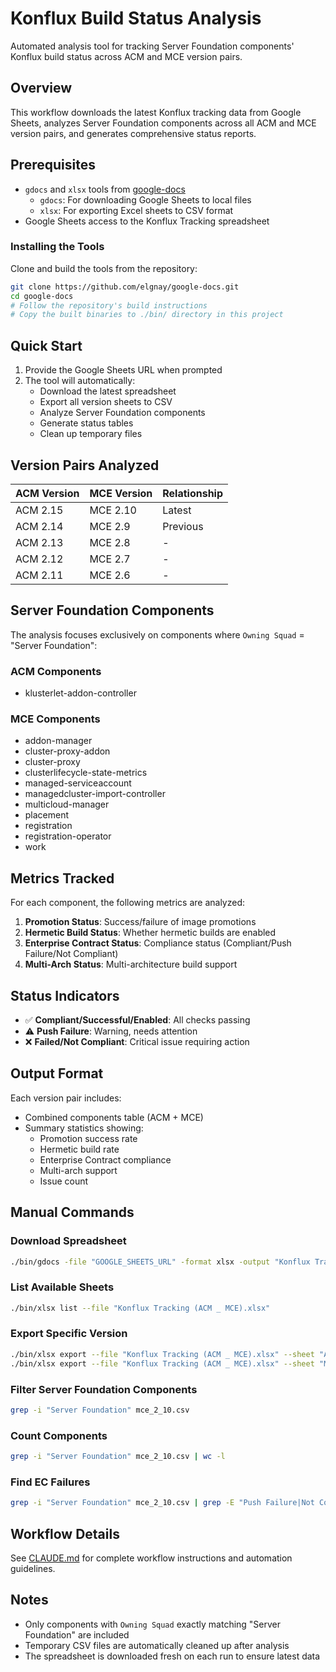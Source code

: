 # Konflux Build Status Analysis

Automated analysis tool for tracking Server Foundation components' Konflux build status across ACM and MCE version pairs.

## Overview

This workflow downloads the latest Konflux tracking data from Google Sheets, analyzes Server Foundation components across all ACM and MCE version pairs, and generates comprehensive status reports.

## Prerequisites

- `gdocs` and `xlsx` tools from [google-docs](https://github.com/elgnay/google-docs)
  - `gdocs`: For downloading Google Sheets to local files
  - `xlsx`: For exporting Excel sheets to CSV format
- Google Sheets access to the Konflux Tracking spreadsheet

### Installing the Tools

Clone and build the tools from the repository:

```bash
git clone https://github.com/elgnay/google-docs.git
cd google-docs
# Follow the repository's build instructions
# Copy the built binaries to ./bin/ directory in this project
```

## Quick Start

1. Provide the Google Sheets URL when prompted
2. The tool will automatically:
   - Download the latest spreadsheet
   - Export all version sheets to CSV
   - Analyze Server Foundation components
   - Generate status tables
   - Clean up temporary files

## Version Pairs Analyzed

| ACM Version | MCE Version | Relationship |
|-------------|-------------|--------------|
| ACM 2.15    | MCE 2.10    | Latest       |
| ACM 2.14    | MCE 2.9     | Previous     |
| ACM 2.13    | MCE 2.8     | -            |
| ACM 2.12    | MCE 2.7     | -            |
| ACM 2.11    | MCE 2.6     | -            |

## Server Foundation Components

The analysis focuses exclusively on components where `Owning Squad` = "Server Foundation":

### ACM Components
- klusterlet-addon-controller

### MCE Components
- addon-manager
- cluster-proxy-addon
- cluster-proxy
- clusterlifecycle-state-metrics
- managed-serviceaccount
- managedcluster-import-controller
- multicloud-manager
- placement
- registration
- registration-operator
- work

## Metrics Tracked

For each component, the following metrics are analyzed:

1. **Promotion Status**: Success/failure of image promotions
2. **Hermetic Build Status**: Whether hermetic builds are enabled
3. **Enterprise Contract Status**: Compliance status (Compliant/Push Failure/Not Compliant)
4. **Multi-Arch Status**: Multi-architecture build support

## Status Indicators

- ✅ **Compliant/Successful/Enabled**: All checks passing
- ⚠️ **Push Failure**: Warning, needs attention
- ❌ **Failed/Not Compliant**: Critical issue requiring action

## Output Format

Each version pair includes:
- Combined components table (ACM + MCE)
- Summary statistics showing:
  - Promotion success rate
  - Hermetic build rate
  - Enterprise Contract compliance
  - Multi-arch support
  - Issue count

## Manual Commands

### Download Spreadsheet
```bash
./bin/gdocs -file "GOOGLE_SHEETS_URL" -format xlsx -output "Konflux Tracking (ACM _ MCE).xlsx"
```

### List Available Sheets
```bash
./bin/xlsx list --file "Konflux Tracking (ACM _ MCE).xlsx"
```

### Export Specific Version
```bash
./bin/xlsx export --file "Konflux Tracking (ACM _ MCE).xlsx" --sheet "ACM 2.15" --output acm_2_15.csv --format csv
./bin/xlsx export --file "Konflux Tracking (ACM _ MCE).xlsx" --sheet "MCE 2.10" --output mce_2_10.csv --format csv
```

### Filter Server Foundation Components
```bash
grep -i "Server Foundation" mce_2_10.csv
```

### Count Components
```bash
grep -i "Server Foundation" mce_2_10.csv | wc -l
```

### Find EC Failures
```bash
grep -i "Server Foundation" mce_2_10.csv | grep -E "Push Failure|Not Compliant"
```

## Workflow Details

See [CLAUDE.md](CLAUDE.md) for complete workflow instructions and automation guidelines.

## Notes

- Only components with `Owning Squad` exactly matching "Server Foundation" are included
- Temporary CSV files are automatically cleaned up after analysis
- The spreadsheet is downloaded fresh on each run to ensure latest data
